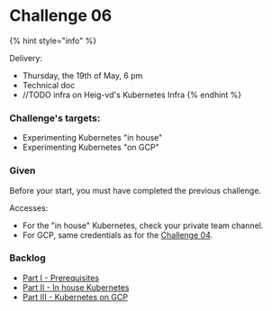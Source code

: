 # Challenge 06



{% hint style="info" %}


Delivery:

* Thursday, the 19th of May, 6 pm
* Technical doc
* //TODO infra on Heig-vd's Kubernetes Infra
{% endhint %}

### Challenge's targets:

* Experimenting Kubernetes "in house"
* Experimenting Kubernetes "on GCP"

### Given

Before your start, you must have completed the previous challenge.

Accesses:

* For the "in house" Kubernetes, check your private team channel.
* For GCP, same credentials as for the [Challenge 04](../challenge-04/c4-tutorial/#get-gcp-coupon).

### Backlog

* [Part I - Prerequisites](c6-part-i-prerequisites.md)
* [Part II - In house Kubernetes](c6-part-ii-in-house-kubernetes.md)
* [Part III - Kubernetes on GCP](broken-reference)
